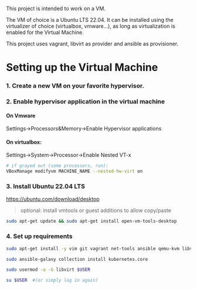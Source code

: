 This project is intended to work on a VM.

The VM of choice is a Ubuntu LTS 22.04. It can be installed using the virtualizer of choice (virtualbox, vmware...), as long as virtualization is enabled for the Virtual Machine.

This project uses vagrant, libvirt as provider and ansible as provisioner.


# Setting up the Virtual Machine

### 1. Create a new VM on your favorite hypervisor. 

### 2. Enable hypervisor application in the virtual machine

#### On Vmware

Settings->Processors&Memory->Enable Hypervisor applications

#### On virtualbox:

Settings->System->Processor->Enable Nested VT-x


```bash
# if grayed out (some processors, run):
VBoxManage modifyvm MACHINE_NAME --nested-hw-virt on
```

### 3. Install Ubuntu 22.04 LTS
https://ubuntu.com/download/desktop

> optional: install vmtools or guest additions to allow copy/paste

```bash
sudo apt-get update && sudo apt-get install open-vm-tools-desktop
```

### 4. Set up requirements
```bash
sudo apt-get install -y vim git vagrant net-tools ansible qemu-kvm libvirt-daemon-system
``` 
```bash
sudo ansible-galaxy collection install kubernetes.core
```

```bash
sudo usermod -a -G libvirt $USER
``` 

```bash
su $USER  #(or simply log in again)
``` 
